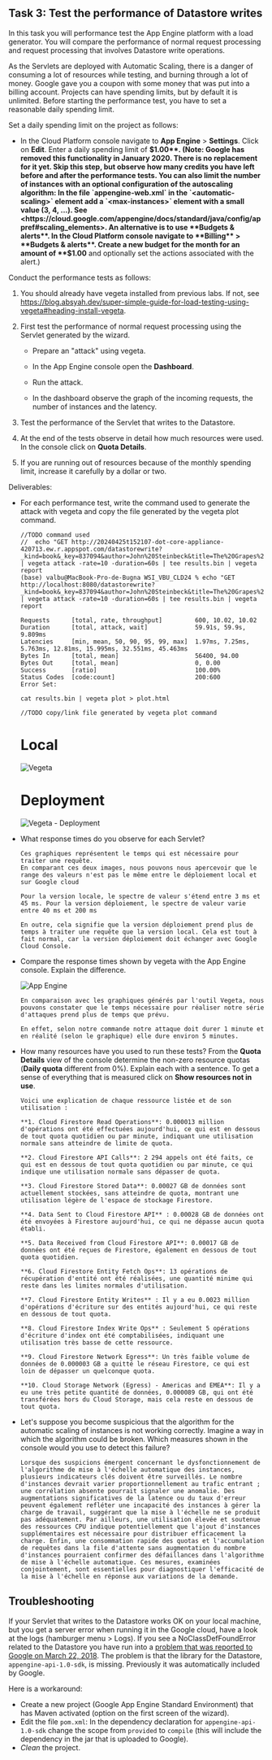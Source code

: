 ## Task 3: Test the performance of Datastore writes

In this task you will performance test the App Engine platform with a
load generator. You will compare the performance of normal request
processing and request processing that involves Datastore write
operations.

As the Servlets are deployed with Automatic Scaling, there is a danger
of consuming a lot of resources while testing, and burning through a
lot of money. Google gave you a coupon with some money that was put
into a billing account. Projects can have spending limits, but by
default it is unlimited. Before starting the performance test, you
have to set a reasonable daily spending limit.

Set a daily spending limit on the project as follows:

- In the Cloud Platform console navigate to **App Engine** >
  **Settings**. Click on **Edit**. Enter a daily spending limit of
  **$1.00**. (Note: Google has removed this functionality in January 2020. There is no replacement for it yet. Skip this step, but observe how many credits you have left before and after the performance tests. You can also limit the number of instances with an optional configuration of the autoscaling algorithm: In the file `appengine-web.xml` in the `<automatic-scaling>` element add a `<max-instances>` element with a small value (3, 4, ...). See <https://cloud.google.com/appengine/docs/standard/java/config/appref#scaling_elements>. An alternative is to use **Budgets & alerts**. In the Cloud Platform console navigate to **Billing** > **Budgets & alerts**. Create a new budget for the month for an amount of **$1.00** and optionally set the actions associated with the alert.)

Conduct the performance tests as follows:

1. You should already have vegeta installed from previous labs. If not, see <https://blog.absyah.dev/super-simple-guide-for-load-testing-using-vegeta#heading-install-vegeta>.

2. First test the performance of normal request processing using the
   Servlet generated by the wizard.

   - Prepare an "attack" using vegeta.

   - In the App Engine console open the **Dashboard**.

   - Run the attack.

   - In the dashboard observe the graph of the incoming requests, the
     number of instances and the latency.

3. Test the performance of the Servlet that writes to the Datastore.

4. At the end of the tests observe in detail how much resources were
   used. In the console click on **Quota Details**.

5. If you are running out of resources because of the monthly spending
   limit, increase it carefully by a dollar or two.

Deliverables:

- For each performance test, write the command used to generate the attack with vegeta and copy the file generated by the vegeta plot command.

  ```
  //TODO command used
  //  echo "GET http://20240425t152107-dot-core-appliance-420713.ew.r.appspot.com/datastorewrite?_kind=book&_key=837094&author=John%20Steinbeck&title=The%20Grapes%20of%20Wrath" | vegeta attack -rate=10 -duration=60s | tee results.bin | vegeta report
  (base) valbu@MacBook-Pro-de-Bugna WSI_VBU_CLD24 % echo "GET http://localhost:8080/datastorewrite?_kind=book&_key=837094&author=John%20Steinbeck&title=The%20Grapes%20of%20Wrath" | vegeta attack -rate=10 -duration=60s | tee results.bin | vegeta report
  
  Requests      [total, rate, throughput]         600, 10.02, 10.02
  Duration      [total, attack, wait]             59.91s, 59.9s, 9.809ms
  Latencies     [min, mean, 50, 90, 95, 99, max]  1.97ms, 7.25ms, 5.763ms, 12.81ms, 15.995ms, 32.551ms, 45.463ms
  Bytes In      [total, mean]                     56400, 94.00
  Bytes Out     [total, mean]                     0, 0.00
  Success       [ratio]                           100.00%
  Status Codes  [code:count]                      200:600  
  Error Set:

  cat results.bin | vegeta plot > plot.html
  ```

  ```
  //TODO copy/link file generated by vegeta plot command
  ```
  
  # Local
  ![Vegeta](figures/vegeta-plot.png)
  # Deployment
  ![Vegeta - Deployment](figures/vegeta-plot-bis.png)

 
- What response times do you observe for each Servlet?
  
  ```
  Ces graphiques représentent le temps qui est nécessaire pour traiter une requête.
  En comparant ces deux images, nous pouvons nous apercevoir que le range des valeurs n'est pas le même entre le déploiement local et sur Google cloud
  
  Pour la version locale, le spectre de valeur s'étend entre 3 ms et 45 ms. Pour la version déploiement, le spectre de valeur varie entre 40 ms et 200 ms

  En outre, cela signifie que la version déploiement prend plus de temps à traiter une requête que la version local. Cela est tout à fait normal, car la version déploiement doit échanger avec Google Cloud Console.
  ```
  
- Compare the response times shown by vegeta with the App Engine
  console. Explain the difference.

  ![App Engine](figures/app-engine.png)


  ```
  En comparaison avec les graphiques générés par l'outil Vegeta, nous pouvons constater que le temps nécessaire pour réaliser notre série d'attaques prend plus de temps que prévu.

  En effet, selon notre commande notre attaque doit durer 1 minute et en réalité (selon le graphique) elle dure environ 5 minutes.
  ```

- How many resources have you used to run these tests? From the
  **Quota Details** view of the console determine the non-zero resource
  quotas (**Daily quota** different from 0%). Explain each with a sentence.
  To get a sense of everything that is measured click on **Show resources not in use**.

  ```
  Voici une explication de chaque ressource listée et de son utilisation :

  **1. Cloud Firestore Read Operations**: 0.000013 million d'opérations ont été effectuées aujourd'hui, ce qui est en dessous de tout quota quotidien ou par minute, indiquant une utilisation normale sans atteindre de limite de quota.

  **2. Cloud Firestore API Calls**: 2 294 appels ont été faits, ce qui est en dessous de tout quota quotidien ou par minute, ce qui indique une utilisation normale sans dépasser de quota.

  **3. Cloud Firestore Stored Data**: 0.00027 GB de données sont actuellement stockées, sans atteindre de quota, montrant une utilisation légère de l'espace de stockage Firestore.

  **4. Data Sent to Cloud Firestore API** : 0.00028 GB de données ont été envoyées à Firestore aujourd'hui, ce qui ne dépasse aucun quota établi.

  **5. Data Received from Cloud Firestore API**: 0.00017 GB de données ont été reçues de Firestore, également en dessous de tout quota quotidien.

  **6. Cloud Firestore Entity Fetch Ops**: 13 opérations de récupération d'entité ont été réalisées, une quantité minime qui reste dans les limites normales d'utilisation.

  **7. Cloud Firestore Entity Writes** : Il y a eu 0.0023 million d'opérations d'écriture sur des entités aujourd'hui, ce qui reste en dessous de tout quota.

  **8. Cloud Firestore Index Write Ops** : Seulement 5 opérations d'écriture d'index ont été comptabilisées, indiquant une utilisation très basse de cette ressource.

  **9. Cloud Firestore Network Egress**: Un très faible volume de données de 0.000003 GB a quitté le réseau Firestore, ce qui est loin de dépasser un quelconque quota.

  **10. Cloud Storage Network (Egress) - Americas and EMEA**: Il y a eu une très petite quantité de données, 0.000089 GB, qui ont été transférées hors du Cloud Storage, mais cela reste en dessous de tout quota.  
  ```
  
- Let's suppose you become suspicious that the algorithm for the automatic scaling of
  instances is not working correctly. Imagine a way in which the algorithm could be broken. Which measures shown in the console would you use to detect this failure?

  ```
  Lorsque des suspicions émergent concernant le dysfonctionnement de l'algorithme de mise à l'échelle automatique des instances, plusieurs indicateurs clés doivent être surveillés. Le nombre d'instances devrait varier proportionnellement au trafic entrant ; une corrélation absente pourrait signaler une anomalie. Des augmentations significatives de la latence ou du taux d'erreur peuvent également refléter une incapacité des instances à gérer la charge de travail, suggérant que la mise à l'échelle ne se produit pas adéquatement. Par ailleurs, une utilisation élevée et soutenue des ressources CPU indique potentiellement que l'ajout d'instances supplémentaires est nécessaire pour distribuer efficacement la charge. Enfin, une consommation rapide des quotas et l'accumulation de requêtes dans la file d'attente sans augmentation du nombre d'instances pourraient confirmer des défaillances dans l'algorithme de mise à l'échelle automatique. Ces mesures, examinées conjointement, sont essentielles pour diagnostiquer l'efficacité de la mise à l'échelle en réponse aux variations de la demande.
  ```

## Troubleshooting

If your Servlet that writes to the Datastore works OK on your local
machine, but you get a server error when running it in the Google
cloud, have a look at the logs (hamburger menu > Logs). If you see a
NoClassDefFoundError related to the Datastore you have run into a
[problem that was reported to Google on March 22, 2018](https://issuetracker.google.com/issues/76144204). The
problem is that the library for the Datastore,
`appengine-api-1.0-sdk`, is missing. Previously it was automatically
included by Google.

Here is a workaround:

- Create a new project (Google App Engine Standard Environment) that
  has Maven activated (option on the first screen of the wizard).
- Edit the file `pom.xml`: In the dependency declaration for
  `appengine-api-1.0-sdk` change the scope from `provided` to
  `compile` (this will include the dependency in the jar that is
  uploaded to Google).
- _Clean_ the project.
